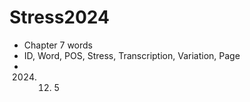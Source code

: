 # Stress2024

+ Chapter 7 words
+ ID, Word, POS, Stress, Transcription, Variation, Page
+ 2024. 12. 5

